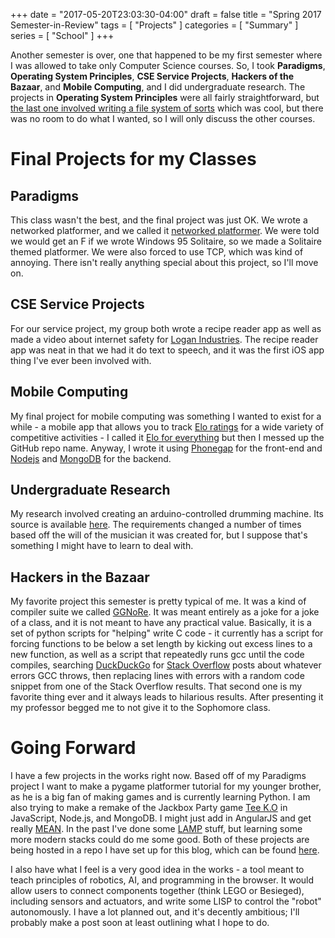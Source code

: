 +++
date = "2017-05-20T23:03:30-04:00"
draft = false
title = "Spring 2017 Semester-in-Review"
tags = [ "Projects" ]
categories = [ "Summary" ]
series = [ "School" ]
+++

Another semester is over, one that happened to be my first semester
where I was allowed to take only Computer Science courses. So, I took
**Paradigms**, **Operating System Principles**, **CSE Service Projects**,
**Hackers of the Bazaar**, and **Mobile Computing**, and I did undergraduate
research. The projects in **Operating System Principles** were
all fairly straightforward, but [the last one involved writing a 
file system of sorts](http://www3.nd.edu/~dthain/courses/cse30341/spring2017/project6/)
which was cool, but there was no room to do what I wanted, so I will
only discuss the other courses.

Final Projects for my Classes
==

Paradigms
--

This class wasn't the best, and the final project was just OK. We wrote
a networked platformer, and we called it [networked platformer](https://github.com/a3qz/networked_platformer).
We were told we would get an F if we wrote Windows 95 Solitaire, so we made
a Solitaire themed platformer. We were also forced to use TCP, which was
kind of annoying. There isn't really anything special about this project, so
I'll move on.

CSE Service Projects
--

For our service project, my group both wrote a recipe reader app as well as
made a video about internet safety for [Logan Industries](http://www.logancenter.org/adults/logan-industries/).
The recipe reader app was neat in that we had it do text to speech, and it was
the first iOS app thing I've ever been involved with.

Mobile Computing
--

My final project for mobile computing was something I wanted to exist for
a while - a mobile app that allows you to track [Elo ratings](https://en.wikipedia.org/wiki/Elo_rating_system)
for a wide variety of competitive activities - I called it [Elo for everything](https://github.com/JohnathonNow/eloforeveryone)
but then I messed up the GitHub repo name.
Anyway, I wrote it using [Phonegap](https://en.wikipedia.org/wiki/Apache_Cordova) for the front-end and [Nodejs](https://en.wikipedia.org/wiki/Node.js) and
[MongoDB](https://en.wikipedia.org/wiki/MongoDB) for the backend.

Undergraduate Research
--

My research involved creating an arduino-controlled drumming machine. Its
source is available [here](https://github.com/nd-cse-design/arduino-music).
The requirements changed a number of times based off the will of the musician
it was created for, but I suppose that's something I might have to learn to
deal with.

Hackers in the Bazaar
--

My favorite project this semester is pretty typical of me. It was a 
kind of compiler suite we called [GGNoRe](http://bashfulbytes.com/ggnore/).
It was meant entirely as a joke for a joke of a class, and it is not
meant to have any practical value. Basically, it is a set of python scripts for
"helping" write C code - it currently has a script for forcing functions
to be below a set length by kicking out excess lines to a new function, as well
as a script that repeatedly runs gcc until the code compiles, searching
[DuckDuckGo](https://duckduckgo.com/) for [Stack Overflow](http://stackoverflow.com/)
posts about whatever errors GCC throws, then replacing lines with
errors with a random code snippet from one of the Stack Overflow results.
That second one is my favorite thing ever and it always leads to hilarious
results. After presenting it my professor begged me to not give it to the
Sophomore class.


Going Forward
==

I have a few projects in the works right now. Based off of my Paradigms project
I want to make a pygame platformer tutorial for my younger brother, as he is
a big fan of making games and is currently learning Python. I am also
trying to make a remake of the Jackbox Party game [Tee K.O](http://jackboxgames.com/tag/tee-k-o/)
in JavaScript, Node.js, and MongoDB. I might just add in AngularJS and get
really [MEAN](http://mean.io/). In the past I've done some 
[LAMP](https://en.wikipedia.org/wiki/LAMP_(software_bundle)) stuff, but
learning some more modern stacks could do me some good.
Both of these projects are being hosted in a repo I have set up for this blog,
which can be found [here](https://github.com/JohnathonNow/johnwesthoff-blogwork).

I also have what I feel is a very good idea in the works - a tool meant to teach
principles of robotics, AI, and programming in the browser. It would
allow users to connect components together (think LEGO or Besieged),
including sensors and actuators, and write some LISP to control the
"robot" autonomously. I have a lot planned out, and it's decently ambitious;
I'll probably make a post soon at least outlining what I hope to do.

